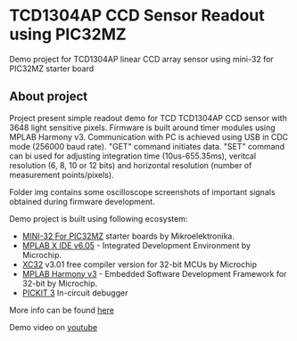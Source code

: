 # TCD1304AP CCD Sensor Readout using PIC32MZ
 Demo project for TCD1304AP linear CCD array sensor using mini-32 for PIC32MZ starter board
## About project

Project present simple readout demo for TCD TCD1304AP CCD sensor with 3648 light sensitive pixels. Firmware is built around timer modules using MPLAB Harmony v3. Communication with PC is achieved using USB in CDC mode (256000 baud rate). "GET" command initiates data. "SET" command can bi used for adjusting integration time (10us-655.35ms), veritcal resolution (6, 8, 10 or 12 bits) and horizontal resolution (number of measurement points/pixels). 

Folder img contains some oscilloscope screenshots of important signals obtained during firmware development.

Demo project is built using following ecosystem:

 - [MINI-32 For PIC32MZ](https://www.mikroe.com/mini-32-for-pic32mz) starter boards by Mikroelektronika.
 - [MPLAB X IDE v6.05](https://www.microchip.com/en-us/tools-resources/develop/mplab-x-ide) - Integrated Development Environment by Microchip.
 - [XC32](https://www.microchip.com/en-us/tools-resources/develop/mplab-xc-compilers) v3.01 free compiler version for 32-bit MCUs by Microchip
 - [MPLAB Harmony v3](https://www.microchip.com/en-us/tools-resources/configure/mplab-harmony) - Embedded Software Development Framework for 32-bit by Microchip.
 - [PICKIT 3](https://www.microchip.com/en-us/development-tool/PG164130) In-circuit debugger

More info can be found [here](https://www.optolab.ftn.uns.ac.rs/index.php/education/project-base/287-tcd1304ap-ccd-sensor)

Demo video on [youtube](https://www.youtube.com/watch?v=OAiTZGIGcTI) 
